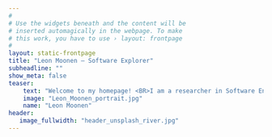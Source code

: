 ```yaml
---
#
# Use the widgets beneath and the content will be
# inserted automagically in the webpage. To make
# this work, you have to use › layout: frontpage
#
layout: static-frontpage
title: "Leon Moonen – Software Explorer"
subheadline: ""
show_meta: false
teaser: 
    text: "Welcome to my homepage! <BR>I am a researcher in Software Engineering. My research is aimed at the development and empirical evaluation of advanced data-driven techniques and tools that help software engineers create more secure, trustworthy and resilient systems. The focus is on creating actionable, evidence-based, insights for assessing and understanding the risks involved with the evolution and operation of complex software-intensive systems. My research combines several fields, such as software analysis, machine learning and AI, software reverse engineering, software repository mining, program comprehension, and empirical software engineering.<BR><BR>Currently ongoing work, in collaboration with the team in my department, addresses the following areas: (1) cybersecurity, in particular, automated assessment and repair of software security vulnerabilities, as well as automated support for cyber threat intelligence; (2) autonomous self-healing systems, where we investigate how bio-inspired approaches can help build more resilient systems; and (3) intelligent analytics, to benefit from the wealth of data that is produced during software development, evolution and operation to support decision-making."
    image: "Leon_Moonen_portrait.jpg"
    name: "Leon Moonen"
header:
   image_fullwidth: "header_unsplash_river.jpg"
---
```

